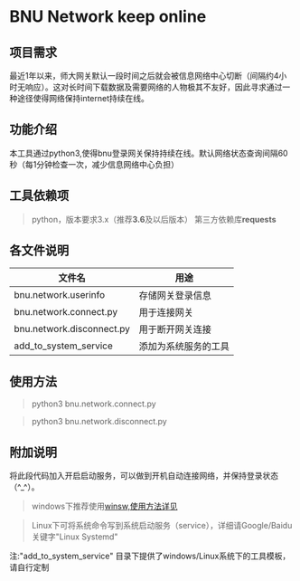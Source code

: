 # BNU Network keep online
## 项目需求

最近1年以来，师大网关默认一段时间之后就会被信息网络中心切断（间隔约4小时无响应）。这对长时间下载数据及需要网络的人物极其不友好，因此寻求通过一种途径使得网络保持internet持续在线。

## 功能介绍
本工具通过python3,使得bnu登录网关保持持续在线。默认网络状态查询间隔60秒（每1分钟检查一次，减少信息网络中心负担）
## 工具依赖项
> python，版本要求3.x（推荐**3.6**及以后版本）
> 第三方依赖库**requests**
## 各文件说明
|文件名|用途|
|--|--|
| bnu.network.userinfo | 存储网关登录信息 |
| bnu.network.connect.py | 用于连接网关 |
| bnu.network.disconnect.py | 用于断开网关连接 |
| add_to_system_service | 添加为系统服务的工具 |

## 使用方法

> python3 bnu.network.connect.py       

> python3 bnu.network.disconnect.py     

## 附加说明
将此段代码加入开启启动服务，可以做到开机自动连接网络，并保持登录状态（^_^）。
> windows下推荐使用[winsw,使用方法详见](https://github.com/kohsuke/winsw/blob/master/doc/installation.md)

> Linux下可将系统命令写到系统启动服务（service），详细请Google/Baidu关键字"Linux Systemd"

注:"add_to_system_service" 目录下提供了windows/Linux系统下的工具模板，请自行定制

